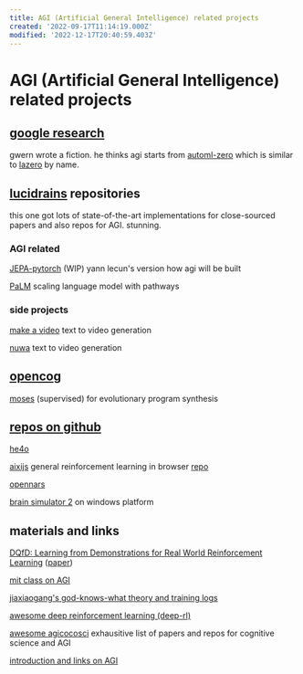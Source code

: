 ```yaml
---
title: AGI (Artificial General Intelligence) related projects
created: '2022-09-17T11:14:19.000Z'
modified: '2022-12-17T20:40:59.403Z'
---
```


# AGI (Artificial General Intelligence) related projects

## [google research](https://github.com/google-research/google-research)

gwern wrote a fiction. he thinks agi starts from [automl-zero](https://github.com/google-research/google-research/tree/master/automl_zero) which is similar to [lazero](https://github.com/James4Ever0/lazero) by name.

## [lucidrains](https://github.com/lucidrains?tab=repositories) repositories

this one got lots of state-of-the-art implementations for close-sourced papers and also repos for AGI. stunning.

### AGI related

[JEPA-pytorch](https://github.com/lucidrains/JEPA-pytorch) (WIP) yann lecun's version how agi will be built

[PaLM](https://github.com/lucidrains/PaLM-pytorch) scaling language model with pathways

### side projects

[make a video](https://github.com/lucidrains/make-a-video-pytorch) text to video generation

[nuwa](https://github.com/lucidrains/nuwa-pytorch) text to video generation

## [opencog](https://wiki.opencog.org)

[moses](https://wiki.opencog.org/w/Meta-Optimizing_Semantic_Evolutionary_Search) (supervised) for evolutionary program synthesis

## [repos on github](https://github.com/topics/artificial-general-intelligence)

[he4o](https://github.com/jiaxiaogang/he4o)

[aixijs](https://www.aslanides.io/aixijs/) general reinforcement learning in browser [repo](https://github.com/aslanides/aixijs)

[opennars](https://github.com/opennars/opennars)

[brain simulator 2](https://github.com/FutureAIGuru/BrainSimII) on windows platform

## materials and links

[DQfD: Learning from Demonstrations for Real World Reinforcement Learning](https://github.com/tigerneil/awesome-deep-rl/blob/master/DQfD.md) ([paper](https://arxiv.org/pdf/1704.03732.pdf))

[mit class on AGI](https://github.com/pursh2002/MIT-6.S099-Artificial-General-Intelligence-)

[jiaxiaogang's god-knows-what theory and training logs](https://github.com/jiaxiaogang/HELIX_THEORY)

[awesome deep reinforcement learning (deep-rl)](https://github.com/tigerneil/awesome-deep-rl)

[awesome agicocosci](https://github.com/YuzheSHI/awesome-agi-cocosci) exhausitive list of papers and repos for cognitive science and AGI

[introduction and links on AGI](https://github.com/guardians-of-life/awesome-artificial-general-intelligence)
